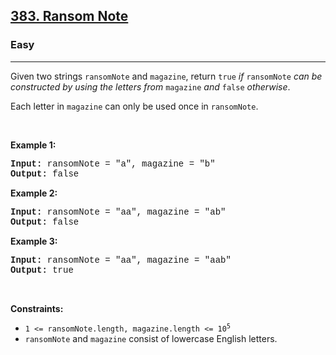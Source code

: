 <h2><a href="https://leetcode.com/problems/ransom-note/">383. Ransom Note</a></h2><h3>Easy</h3><hr><div><p>Given two strings <code style="font-family: monospace, Bangla514, sans-serif;">ransomNote</code> and <code style="font-family: monospace, Bangla514, sans-serif;">magazine</code>, return <code style="font-family: monospace, Bangla514, sans-serif;">true</code><em> if </em><code style="font-family: monospace, Bangla514, sans-serif;">ransomNote</code><em> can be constructed by using the letters from </em><code style="font-family: monospace, Bangla514, sans-serif;">magazine</code><em> and </em><code style="font-family: monospace, Bangla514, sans-serif;">false</code><em> otherwise</em>.</p>

<p>Each letter in <code style="font-family: monospace, Bangla514, sans-serif;">magazine</code> can only be used once in <code style="font-family: monospace, Bangla514, sans-serif;">ransomNote</code>.</p>

<p>&nbsp;</p>
<p><strong class="example">Example 1:</strong></p>
<pre style="font-family: SFMono-Regular, Consolas, &quot;Liberation Mono&quot;, Menlo, Courier, monospace, Bangla514, sans-serif;"><strong>Input:</strong> ransomNote = "a", magazine = "b"
<strong>Output:</strong> false
</pre><p><strong class="example">Example 2:</strong></p>
<pre style="font-family: SFMono-Regular, Consolas, &quot;Liberation Mono&quot;, Menlo, Courier, monospace, Bangla514, sans-serif;"><strong>Input:</strong> ransomNote = "aa", magazine = "ab"
<strong>Output:</strong> false
</pre><p><strong class="example">Example 3:</strong></p>
<pre style="font-family: SFMono-Regular, Consolas, &quot;Liberation Mono&quot;, Menlo, Courier, monospace, Bangla514, sans-serif;"><strong>Input:</strong> ransomNote = "aa", magazine = "aab"
<strong>Output:</strong> true
</pre>
<p>&nbsp;</p>
<p><strong>Constraints:</strong></p>

<ul>
	<li><code style="font-family: monospace, Bangla514, sans-serif;">1 &lt;= ransomNote.length, magazine.length &lt;= 10<sup>5</sup></code></li>
	<li><code style="font-family: monospace, Bangla514, sans-serif;">ransomNote</code> and <code style="font-family: monospace, Bangla514, sans-serif;">magazine</code> consist of lowercase English letters.</li>
</ul>
</div>